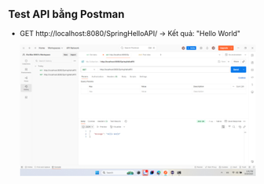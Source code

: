 ## Test API bằng Postman
- GET http://localhost:8080/SpringHelloAPI/
  → Kết quả: "Hello World"
  
  ![Postman Screenshot](Pictures/Postman.png)
  
  